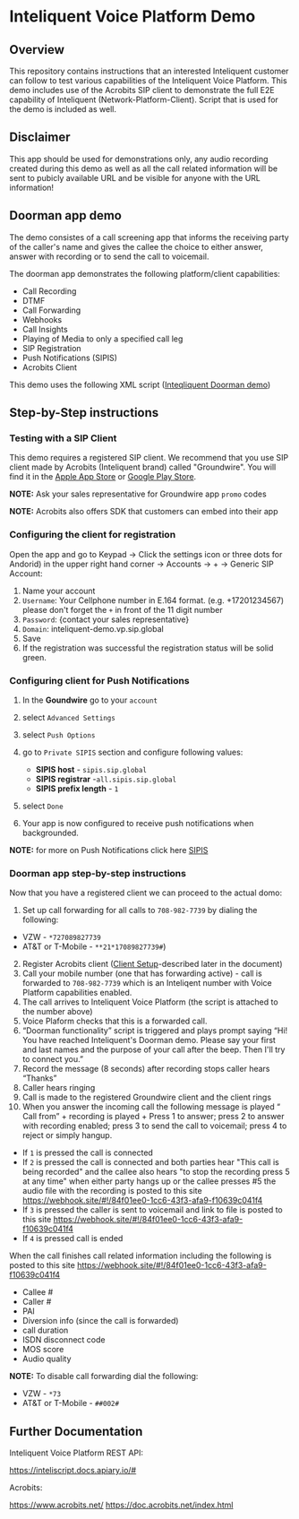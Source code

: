 # Inteliquent Voice Platform Demo
## Overview
This repository contains instructions that an interested Inteliquent customer can follow to test various capabilities of the Inteliquent Voice Platform. This demo includes use of the Acrobits SIP client to demonstrate the full E2E capability of Inteliquent (Network-Platform-Client). Script that is used for the demo is included as well.

## Disclaimer
This app should be used for demonstrations only, any audio recording created during this demo as well as all the call related information will be sent to pubicly available URL and be visible for anyone with the URL information!

## Doorman app demo

The demo consistes of a call screening app that informs the receiving party of the caller's name and gives the callee the choice to either  answer, answer with recording or to send the call to voicemail. 

The doorman app demonstrates the following platform/client capabilities:
- Call Recording
- DTMF
- Call Forwarding
- Webhooks
- Call Insights
- Playing of Media to only a specified call leg
- SIP Registration
- Push Notifications (SIPIS)
- Acrobits Client



This demo uses the following XML script ([Inteqliquent Doorman demo](sample/doorman_demo.xml)) 


## Step-by-Step instructions

### Testing with a SIP Client

This demo requires a registered SIP client. We recommend that you use SIP client made by Acrobits (Inteliquent brand)  called "Groundwire". You will find it in the [Apple App Store](https://apps.apple.com/us/app/acrobits-groundwire/id378503081) or [Google Play Store](https://play.google.com/store/apps/details?id=cz.acrobits.softphone.aliengroundwire&hl=en_US).

**NOTE:** Ask your sales representative for Groundwire  app `promo` codes

**NOTE:** Acrobits also offers SDK that customers can embed into their app

### Configuring the client for registration

Open the app and go to Keypad -> Click the settings icon  or three dots for Andorid) in the upper right hand corner -> Accounts -> +  -> Generic SIP Account:

1. Name your account
2. `Username`: Your Cellphone number in E.164 format. (e.g. +17201234567) please don't forget the `+` in front of the 11 digit number
3. `Password`: {contact your sales representative}
4. `Domain`: inteliquent-demo.vp.sip.global
5. Save
6. If the registration was successful the registration status will be solid green.


### Configuring client for Push Notifications

1. In the **Goundwire** go to your `account`
2. select `Advanced Settings`
3. select `Push Options`
4. go to `Private SIPIS` section and configure following values:
    
   * **SIPIS host** - `sipis.sip.global`
   * **SIPIS registrar**  -`all.sipis.sip.global`
   * **SIPIS prefix length** - `1`
5. select `Done`
6. Your app is now configured to receive push notifications when backgrounded.

**NOTE:** for more on Push Notifications click here [SIPIS](https://doc.acrobits.net/sipis/index.html)

### Doorman app step-by-step instructions

Now that you have a registered client we can proceed to the actual domo:

1. Set up call forwarding for all calls to `708-982-7739` by dialing the following:

- VZW -  `*727089827739`
- AT&T or T-Mobile -  `**21*17089827739#`)
2. Register Acrobits client ([Client Setup](##testing-with-a-sip-client)-described later in the document)
3. Call your mobile number (one that has forwarding active) - call is forwarded to `708-982-7739` which is an Inteliqent number with Voice Platform capabilities enabled.
4. The call arrives to Inteliquent Voice Platform (the script is attached to the number above)
5. Voice Plaform checks that this is a forwarded call.
6. “Doorman functionality” script is triggered and plays prompt saying “Hi! You have reached Inteliquent's Doorman demo. Please say your first and last names and the purpose of your call after the beep. Then I'll try to connect you.” 
7. Record the message (8 seconds) after recording stops caller hears “Thanks”
8. Caller hears ringing
9. Call is made to the registered Groundwire client and the client rings
10. When you answer the incoming call  the following message is played “ Call from” + recording is played + Press 1 to answer; press 2 to answer with recording enabled; press 3 to send the call to voicemail; press 4 to reject or simply hangup.

- If `1` is pressed the call is connected
- If `2` is pressed the call is connected and both parties hear "This call is being recorded" and the callee also hears "to stop the recording press 5 at any time" when either party hangs up or the callee presses #5 the audio file with the recording is posted to this site https://webhook.site/#!/84f01ee0-1cc6-43f3-afa9-f10639c041f4
- If `3` is pressed the caller is sent to voicemail and link to file is posted to this site https://webhook.site/#!/84f01ee0-1cc6-43f3-afa9-f10639c041f4
- If `4` is pressed call is ended

When the call finishes call related information including the following is posted to this site https://webhook.site/#!/84f01ee0-1cc6-43f3-afa9-f10639c041f4

- Callee #
- Caller #
- PAI
- Diversion info (since the call is forwarded)
- call duration
- ISDN disconnect code
- MOS score
- Audio quality


**NOTE:** To disable call forwarding dial the following:
- VZW - `*73`
- AT&T or T-Mobile - `##002#`

## Further Documentation

Inteliquent Voice Platform REST API:

https://inteliscript.docs.apiary.io/#

Acrobits:

https://www.acrobits.net/
https://doc.acrobits.net/index.html

